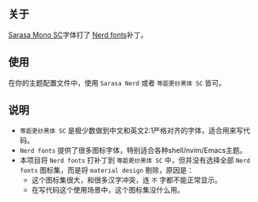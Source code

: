 ## 关于

[Sarasa Mono SC]( https://github.com/be5invis/Sarasa-Gothic )字体打了 [Nerd
fonts]( https://github.com/ryanoasis/nerd-fonts )补丁。

## 使用
在你的主题配置文件中，使用 `Sarasa Nerd` 或者 `等距更纱黑体 SC` 皆可。

## 说明
- `等距更纱黑体 SC` 是极少数做到中文和英文2:1严格对齐的字体，适合用来写代码。
- `Nerd fonts` 提供了很多图标字体，特别适合各种shell/nvim/Emacs主题。
- 本项目将 `Nerd fonts` 打补丁到 `等距更纱黑体 SC` 中，但并没有选择全部 `Nerd
  fonts` 图标集，而是将 `material design` 剔除，原因是：
  - 这个图标集很大，和很多汉字冲突，连 `不` 字都不能正常显示。
  - 在写代码这个使用场景中，这个图标集没什么用。
